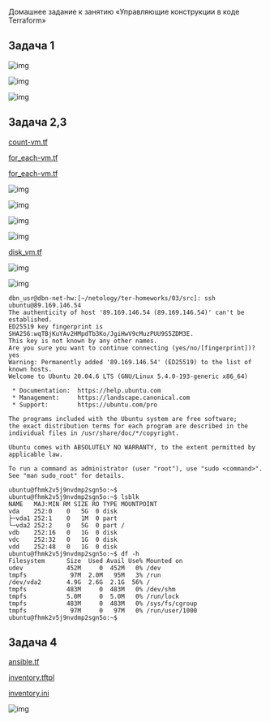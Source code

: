 Домашнее задание к занятию «Управляющие конструкции в коде Terraform»

## Задача 1


![img](task_1.1.PNG)

![img](task_1.2.PNG)

![img](task_1.3.PNG)


## Задача 2,3

[count-vm.tf](count-vm.tf)

[for_each-vm.tf](for_each-vm.tf)

[for_each-vm.tf](for_each-vm.tf)

![img](task_2-3.1.PNG)

![img](task_2-3.2.PNG)

![img](task_2-3.3.PNG)

![img](task_2-3.4.PNG)

[disk_vm.tf](disk_vm.tf)

![img](task_2-3.5.PNG)

![img](task_2-3.6.PNG)


```console
dbn_usr@dbn-net-hw:[~/netology/ter-homeworks/03/src]: ssh ubuntu@89.169.146.54
The authenticity of host '89.169.146.54 (89.169.146.54)' can't be established.
ED25519 key fingerprint is SHA256:wqTBjKuYAv2HMpdTb3Ko/JgiHwV9cMuzPUU9S5ZDM3E.
This key is not known by any other names.
Are you sure you want to continue connecting (yes/no/[fingerprint])? yes
Warning: Permanently added '89.169.146.54' (ED25519) to the list of known hosts.
Welcome to Ubuntu 20.04.6 LTS (GNU/Linux 5.4.0-193-generic x86_64)

 * Documentation:  https://help.ubuntu.com
 * Management:     https://landscape.canonical.com
 * Support:        https://ubuntu.com/pro

The programs included with the Ubuntu system are free software;
the exact distribution terms for each program are described in the
individual files in /usr/share/doc/*/copyright.

Ubuntu comes with ABSOLUTELY NO WARRANTY, to the extent permitted by
applicable law.

To run a command as administrator (user "root"), use "sudo <command>".
See "man sudo_root" for details.

ubuntu@fhmk2v5j9nvdmp2sgn5o:~$ 
ubuntu@fhmk2v5j9nvdmp2sgn5o:~$ lsblk
NAME   MAJ:MIN RM SIZE RO TYPE MOUNTPOINT
vda    252:0    0   5G  0 disk 
├─vda1 252:1    0   1M  0 part 
└─vda2 252:2    0   5G  0 part /
vdb    252:16   0   1G  0 disk 
vdc    252:32   0   1G  0 disk 
vdd    252:48   0   1G  0 disk 
ubuntu@fhmk2v5j9nvdmp2sgn5o:~$ df -h
Filesystem      Size  Used Avail Use% Mounted on
udev            452M     0  452M   0% /dev
tmpfs            97M  2.0M   95M   3% /run
/dev/vda2       4.9G  2.6G  2.1G  56% /
tmpfs           483M     0  483M   0% /dev/shm
tmpfs           5.0M     0  5.0M   0% /run/lock
tmpfs           483M     0  483M   0% /sys/fs/cgroup
tmpfs            97M     0   97M   0% /run/user/1000
ubuntu@fhmk2v5j9nvdmp2sgn5o:~$ 
```


## Задача 4

[ansible.tf](ansible.tf)

[inventory.tftpl](inventory.tftpl)

[inventory.ini](inventory.ini)

![img](task_4.1.PNG)


